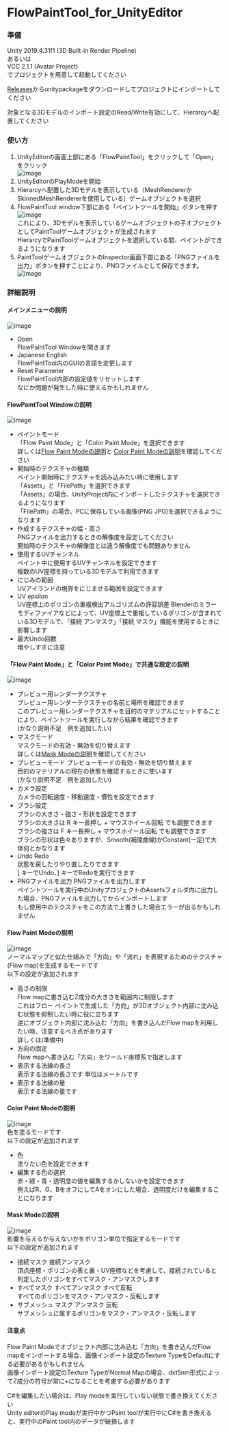 # FlowPaintTool_for_UnityEditor

### 準備
Unity 2019.4.31f1 (3D Built-in Render Pipeline)  
あるいは  
VCC 2.1.1 (Avatar Project)  
でプロジェクトを用意して起動してください

[Releases](https://github.com/huwahuwa2017/FlowPaintTool_for_UnityEditor/releases)からunitypackageをダウンロードしてプロジェクトにインポートしてください

対象となる3Dモデルのインポート設定のRead/Write有効にして、Hierarcyへ配置してください

### 使い方
1. UnityEditorの画面上部にある「FlowPaintTool」をクリックして「Open」をクリック  
![image](/Images/JP/0.png)  
1. UnityEditorのPlayModeを開始  
1. Hierarcyへ配置した3Dモデルを表示している（MeshRendererかSkinnedMeshRendererを使用している）ゲームオブジェクトを選択  
1. FlowPaintTool window下部にある「ペイントツールを開始」ボタンを押す  
![image](/Images/JP/1.png)  
これにより、3Dモデルを表示しているゲームオブジェクトの子オブジェクトとしてPaintToolゲームオブジェクトが生成されます  
HierarcyでPaintToolゲームオブジェクトを選択している間、ペイントができるようになります  
1. PaintToolゲームオブジェクトのInspector画面下部にある「PNGファイルを出力」ボタンを押すことにより、PNGファイルとして保存できます。  
![image](/Images/JP/2.png)  

### 詳細説明
#### メインメニューの説明  
![image](/Images/JP/0.png)  
* Open  
FlowPaintTool Windowを開きます  
* Japanese English  
FlowPaintTool内のGUIの言語を変更します  
* Reset Parameter  
FlowPaintTool内部の設定値をリセットします  
なにか問題が発生した時に使えるかもしれません  
#### FlowPaintTool Windowの説明  
![image](/Images/JP/S0.png)  
* ペイントモード  
「Flow Paint Mode」と「Color Paint Mode」を選択できます  
詳しくは[Flow Paint Modeの説明](https://github.com/huwahuwa2017/FlowPaintTool_for_UnityEditor/tree/main#flow-paint-mode%E3%81%AE%E8%AA%AC%E6%98%8E)と
[Color Paint Modeの説明](https://github.com/huwahuwa2017/FlowPaintTool_for_UnityEditor/tree/main#color-paint-mode%E3%81%AE%E8%AA%AC%E6%98%8E)を確認してください
* 開始時のテクスチャの種類  
ペイント開始時にテクスチャを読み込みたい時に使用します  
「Assets」と「FilePath」を選択できます  
「Assets」の場合、UnityProject内にインポートしたテクスチャを選択できるようになります  
「FilePath」の場合、PCに保存している画像(PNG JPG)を選択できるようになります  
* 作成するテクスチャの幅・高さ  
PNGファイルを出力するときの解像度を設定してください  
開始時のテクスチャの解像度とは違う解像度でも問題ありません  
* 使用するUVチャンネル  
ペイント中に使用するUVチャンネルを設定できます  
複数のUV座標を持っている3Dモデルで利用できます  
* にじみの範囲  
UVアイランドの境界をにじませる範囲を設定できます  
* UV epsilon  
UV座標上のポリゴンの重複検出アルゴリズムの許容誤差
Blenderのミラーモディファイアなどによって、UV座標上で重複しているポリゴンが含まれている3Dモデルで、「接続 アンマスク」「接続 マスク」機能を使用するときに影響します  
* 最大Undo回数  
増やしすぎに注意  
#### 「Flow Paint Mode」と「Color Paint Mode」で共通な設定の説明
![image](/Images/JP/C0.png)  
* プレビュー用レンダーテクスチャ  
プレビュー用レンダーテクスチャの名前と場所を確認できます  
このプレビュー用レンダーテクスチャを目的のマテリアルにセットすることにより、ペイントツールを実行しながら結果を確認できます  
(かなり説明不足　例を追加したい)  
* マスクモード  
マスクモードの有効・無効を切り替えます  
詳しくは[Mask Modeの説明](https://github.com/huwahuwa2017/FlowPaintTool_for_UnityEditor/tree/main#mask-mode%E3%81%AE%E8%AA%AC%E6%98%8E)を確認してください  
* プレビューモード
プレビューモードの有効・無効を切り替えます  
目的のマテリアルの現在の状態を確認するときに使います  
(かなり説明不足　例を追加したい)  
* カメラ設定  
カメラの回転速度・移動速度・慣性を設定できます  
* ブラシ設定  
ブラシの大きさ・強さ・形状を設定できます  
ブラシの大きさは R キー長押し + マウスホイール回転 でも調整できます  
ブラシの強さは F キー長押し + マウスホイール回転 でも調整できます  
ブラシの形状は色々ありますが、Smooth(補間曲線)かConstant(一定)で大体何とかなります
* Undo Redo  
状態を戻したりやり直したりできます  
\[ キーでUndo、\] キーでRedoを実行できます  
* PNGファイルを出力
PNGファイルを出力します  
ペイントツールを実行中のUnityプロジェクトのAssetsフォルダ内に出力した場合、PNGファイルを出力してからインポートします  
もし使用中のテクスチャをこの方法で上書きした場合エラーが出るかもしれません  
#### Flow Paint Modeの説明  
![image](/Images/JP/FP0.png)  
ノーマルマップと似た仕組みで「方向」や「流れ」を表現するためのテクスチャ(Flow map)を生成するモードです  
以下の設定が追加されます  
* 高さの制限  
Flow mapに書き込むZ成分の大きさを範囲内に制限します  
これはフロー ペイントで生成した「方向」が3Dオブジェクト内部に沈み込む状態を抑制したい時に役に立ちます  
逆にオブジェクト内部に沈み込む「方向」を書き込んだFlow mapを利用したい時、注意するべき点があります  
詳しくは(準備中)  
* 方向の固定  
Flow mapへ書き込む「方向」をワールド座標系で指定します  
* 表示する法線の長さ  
表示する法線の長さです 単位はメートルです  
* 表示する法線の量  
表示する法線の量です  
#### Color Paint Modeの説明  
![image](/Images/JP/CP0.png)  
色を塗るモードです  
以下の設定が追加されます  
* 色  
塗りたい色を設定できます  
* 編集する色の選択  
赤・緑・青・透明度の値を編集するかしないかを設定できます  
例えばR、G、BをオフにしてAをオンにした場合、透明度だけを編集することになります  
#### Mask Modeの説明  
![image](/Images/JP/M0.png)  
影響を与えるか与えないかをポリゴン単位で指定するモードです  
以下の設定が追加されます  
* 接続マスク 接続アンマスク  
頂点座標・ポリゴンの表と裏・UV座標などを考慮して、接続されていると判定したポリゴンをすべてマスク・アンマスクします  
* すべてマスク すべてアンマスク すべて反転  
すべてのポリゴンをマスク・アンマスク・反転します  
* サブメッシュ マスク アンマスク 反転  
サブメッシュに属するポリゴンをマスク・アンマスク・反転します  
#### 注意点  
Flow Paint Modeでオブジェクト内部に沈み込む「方向」を書き込んだFlow mapをインポートする場合、画像インポート設定のTexture TypeをDefaultにする必要があるかもしれません  
画像インポート設定のTexture TypeがNormal Mapの場合、dxt5nm形式によってZ成分の符号が常に+になることを考慮する必要があります  
  
C#を編集したい場合は、Play modeを実行していない状態で書き換えてください  
Unity editorのPlay modeが実行中かつPaint toolが実行中にC#を書き換えると、実行中のPaint tool内のデータが破損します  


